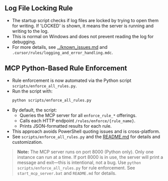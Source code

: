 ## Log File Locking Rule

- The startup script checks if log files are locked by trying to open them for writing. If 'LOCKED' is shown, it means the server is running and writing to the log.
- This is normal on Windows and does not prevent reading the log for debugging.
- For more details, see [../known_issues.md](../known_issues.md) and `.cursor/rules/logging_and_error_handling.mdc`.

## MCP Python-Based Rule Enforcement

- Rule enforcement is now automated via the Python script `scripts/enforce_all_rules.py`.
- Run the script with:
  ```bash
  python scripts/enforce_all_rules.py
  ```
- By default, the script:
  - Queries the MCP server for all `enforce_rule_*` offerings.
  - Calls each HTTP endpoint `/rules/enforce/{rule_name}`.
  - Prints JSON-formatted results for each rule.
- This approach avoids PowerShell quoting issues and is cross-platform.
- See `scripts/enforce_all_rules.py` and the [README.md](../../README.md#automating-rule-enforcement) for details and customization.

> **Note:** The MCP server runs on port 8000 (Python only). Only one instance can run at a time. If port 8000 is in use, the server will print a message and exit—this is intentional, not a bug. Use `python scripts/enforce_all_rules.py` for rule enforcement. See `start_mcp_server.bat` and `README.md` for details. 